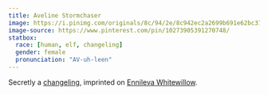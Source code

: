 ```yaml
---
title: Aveline Stormchaser
image: https://i.pinimg.com/originals/8c/94/2e/8c942ec2a2699b691e62bc371275d46f.jpg
image-source: https://www.pinterest.com/pin/10273905391270748/
statbox:
  race: [human, elf, changeling]
  gender: female
  pronunciation: "AV-uh-leen"
---
```


Secretly a [changeling](../creatures/changelings), imprinted on [Ennileva Whitewillow](ennileva-whitewillow).
